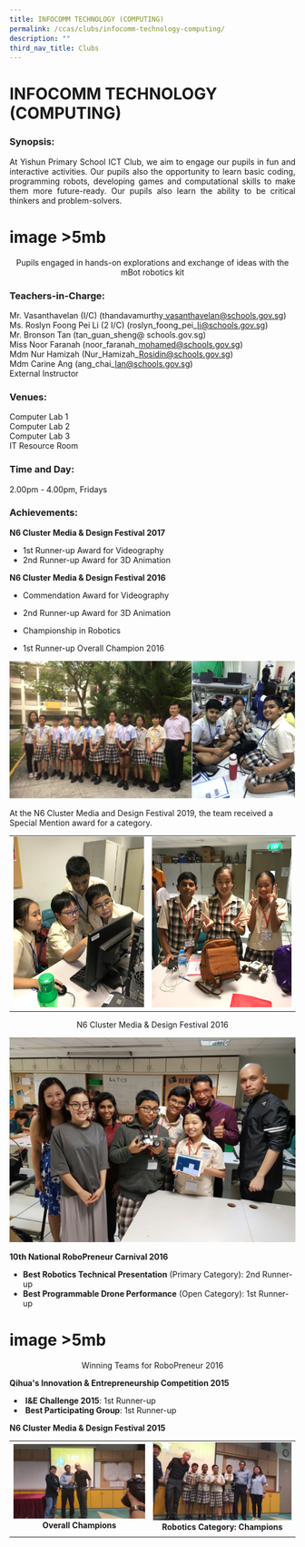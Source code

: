 ```yaml
---
title: INFOCOMM TECHNOLOGY (COMPUTING)
permalink: /ccas/clubs/infocomm-technology-computing/
description: ""
third_nav_title: Clubs
---
```

# INFOCOMM TECHNOLOGY (COMPUTING)

### Synopsis:

<p style="text-align: justify;">At Yishun Primary School ICT Club, we aim to engage our pupils in fun and interactive activities. Our pupils also the opportunity to learn basic coding, programming robots, developing games and computational skills to make them more future-ready. Our pupils also learn the ability to be critical thinkers and problem-solvers.</p>

# image >5mb

<center>Pupils engaged in hands-on explorations and exchange of ideas with the mBot robotics kit</center>


### Teachers-in-Charge:

Mr. Vasanthavelan (I/C) (thandavamurthy\_vasanthavelan@schools.gov.sg)    
Ms. Roslyn Foong Pei Li (2 I/C) (roslyn\_foong\_pei\_li@schools.gov.sg)      
Mr. Bronson Tan (tan\_guan\_sheng@ schools.gov.sg)   
Miss Noor Faranah (noor\_faranah\_mohamed@schools.gov.sg)   
Mdm Nur Hamizah (Nur\_Hamizah\_Rosidin@schools.gov.sg)   
Mdm Carine Ang (ang\_chai\_lan@schools.gov.sg)   
External Instructor

  

### Venues:

Computer Lab 1    
Computer Lab 2    
Computer Lab 3  
IT Resource Room

### Time and Day:

2.00pm - 4.00pm, Fridays  


### Achievements:

**N6 Cluster Media & Design Festival 2017**

*   1st Runner-up Award for Videography
*   2nd Runner-up Award for 3D Animation

  

**N6 Cluster Media & Design Festival 2016**

*   Commendation Award for Videography  
    
*   2nd Runner-up Award for 3D Animation  
    
*   Championship in Robotics  
    
*   1st Runner-up Overall Champion 2016

![](/images/CCAs/Infocomm%20Technology/CCA_ICT%20Club_2020_2.jpg)


At the N6 Cluster Media and Design Festival 2019, the team received a Special Mention award for a category.

|   |   |
|:-:|:-:|
| ![](/images/CCAs/Infocomm%20Technology/ICT_01_2017.png)  | ![](/images/CCAs/Infocomm%20Technology/ICT_02_2017.png)  |

<center>N6 Cluster Media & Design Festival 2016</center>


![](/images/CCAs/Infocomm%20Technology/ICT_04_2017.png)

**10th National RoboPreneur Carnival 2016**

*   **Best Robotics Technical Presentation** (Primary Category): 2nd Runner-up
*   **Best Programmable Drone Performance** (Open Category): 1st Runner-up

# image >5mb

<center>Winning Teams for RoboPreneur 2016</center>


**Qihua's Innovation & Entrepreneurship Competition 2015**

*    **I&E Challenge 2015**: 1st Runner-up
*    **Best Participating Group**: 1st Runner-up

**N6 Cluster Media & Design Festival 2015**

|   |   |
|:-:|:-:|
|  ![](/images/CCAs/Infocomm%20Technology/20151111_162134.jpg)  **Overall Champions** 	 |  ![](/images/CCAs/Infocomm%20Technology/20151111_160830.jpg)  **Robotics Category: Champions**  |
|   |   |